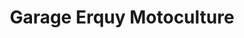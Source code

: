 ---
title: "Garage Erquy Motoculture"
url: /plurien/garage-erquy-motoculture/
shop: centre de jardinage
---